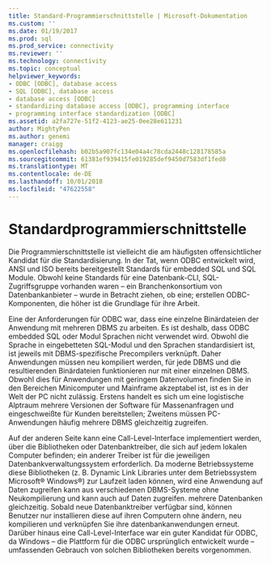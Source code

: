 ```yaml
---
title: Standard-Programmierschnittstelle | Microsoft-Dokumentation
ms.custom: ''
ms.date: 01/19/2017
ms.prod: sql
ms.prod_service: connectivity
ms.reviewer: ''
ms.technology: connectivity
ms.topic: conceptual
helpviewer_keywords:
- ODBC [ODBC], database access
- SQL [ODBC], database access
- database access [ODBC]
- standardizing database access [ODBC], programming interface
- programming interface standardization [ODBC]
ms.assetid: a2fa727e-51f2-4123-ae25-0ee28e611231
author: MightyPen
ms.author: genemi
manager: craigg
ms.openlocfilehash: b02b5a907fc134e04a4c78cda2448c128178585a
ms.sourcegitcommit: 61381ef939415fe019285def9450d7583df1fed0
ms.translationtype: MT
ms.contentlocale: de-DE
ms.lasthandoff: 10/01/2018
ms.locfileid: "47622558"
---
```

# <a name="standard-programming-interface"></a>Standardprogrammierschnittstelle
Die Programmierschnittstelle ist vielleicht die am häufigsten offensichtlicher Kandidat für die Standardisierung. In der Tat, wenn ODBC entwickelt wird, ANSI und ISO bereits bereitgestellt Standards für embedded SQL und SQL Module. Obwohl keine Standards für eine Datenbank-CLI, SQL-Zugriffsgruppe vorhanden waren – ein Branchenkonsortium von Datenbankanbieter – wurde in Betracht ziehen, ob eine; erstellen ODBC-Komponenten, die höher ist die Grundlage für ihre Arbeit.  
  
 Eine der Anforderungen für ODBC war, dass eine einzelne Binärdateien der Anwendung mit mehreren DBMS zu arbeiten. Es ist deshalb, dass ODBC embedded SQL oder Modul Sprachen nicht verwendet wird. Obwohl die Sprache in eingebetteten SQL-Modul und den Sprachen standardisiert ist, ist jeweils mit DBMS-spezifische Precompilers verknüpft. Daher Anwendungen müssen neu kompiliert werden, für jede DBMS und die resultierenden Binärdateien funktionieren nur mit einer einzelnen DBMS. Obwohl dies für Anwendungen mit geringem Datenvolumen finden Sie in den Bereichen Minicomputer und Mainframe akzeptabel ist, ist es in der Welt der PC nicht zulässig. Erstens handelt es sich um eine logistische Alptraum mehrere Versionen der Software für Massenanfragen und eingeschweißte für Kunden bereitstellen; Zweitens müssen PC-Anwendungen häufig mehrere DBMS gleichzeitig zugreifen.  
  
 Auf der anderen Seite kann eine Call-Level-Interface implementiert werden, über die Bibliotheken oder Datenbanktreiber, die sich auf jedem lokalen Computer befinden; ein anderer Treiber ist für die jeweiligen Datenbankverwaltungssystem erforderlich. Da moderne Betriebssysteme diese Bibliotheken (z. B. Dynamic Link Libraries unter dem Betriebssystem Microsoft® Windows®) zur Laufzeit laden können, wird eine Anwendung auf Daten zugreifen kann aus verschiedenen DBMS-Systeme ohne Neukompilierung und kann auch auf Daten zugreifen. mehrere Datenbanken gleichzeitig. Sobald neue Datenbanktreiber verfügbar sind, können Benutzer nur installieren diese auf ihren Computern ohne ändern, neu kompilieren und verknüpfen Sie ihre datenbankanwendungen erneut. Darüber hinaus eine Call-Level-Interface war ein guter Kandidat für ODBC, da Windows – die Plattform für die ODBC ursprünglich entwickelt wurde – umfassenden Gebrauch von solchen Bibliotheken bereits vorgenommen.
